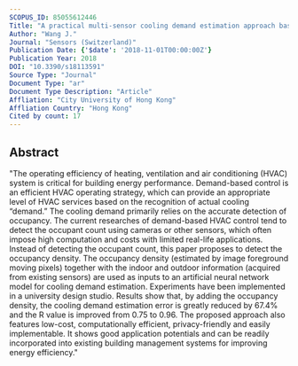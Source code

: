 ```yaml
---
SCOPUS_ID: 85055612446
Title: "A practical multi-sensor cooling demand estimation approach based on visual, indoor and outdoor information sensing"
Author: "Wang J."
Journal: "Sensors (Switzerland)"
Publication Date: {'$date': '2018-11-01T00:00:00Z'}
Publication Year: 2018
DOI: "10.3390/s18113591"
Source Type: "Journal"
Document Type: "ar"
Document Type Description: "Article"
Affliation: "City University of Hong Kong"
Affliation Country: "Hong Kong"
Cited by count: 17
---
```


## Abstract
"The operating efficiency of heating, ventilation and air conditioning (HVAC) system is critical for building energy performance. Demand-based control is an efficient HVAC operating strategy, which can provide an appropriate level of HVAC services based on the recognition of actual cooling “demand.” The cooling demand primarily relies on the accurate detection of occupancy. The current researches of demand-based HVAC control tend to detect the occupant count using cameras or other sensors, which often impose high computation and costs with limited real-life applications. Instead of detecting the occupant count, this paper proposes to detect the occupancy density. The occupancy density (estimated by image foreground moving pixels) together with the indoor and outdoor information (acquired from existing sensors) are used as inputs to an artificial neural network model for cooling demand estimation. Experiments have been implemented in a university design studio. Results show that, by adding the occupancy density, the cooling demand estimation error is greatly reduced by 67.4% and the R value is improved from 0.75 to 0.96. The proposed approach also features low-cost, computationally efficient, privacy-friendly and easily implementable. It shows good application potentials and can be readily incorporated into existing building management systems for improving energy efficiency."

